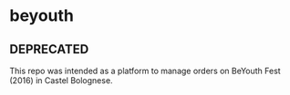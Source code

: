# beyouth

## DEPRECATED

This repo was intended as a platform to manage orders on BeYouth Fest (2016) in Castel Bolognese.
